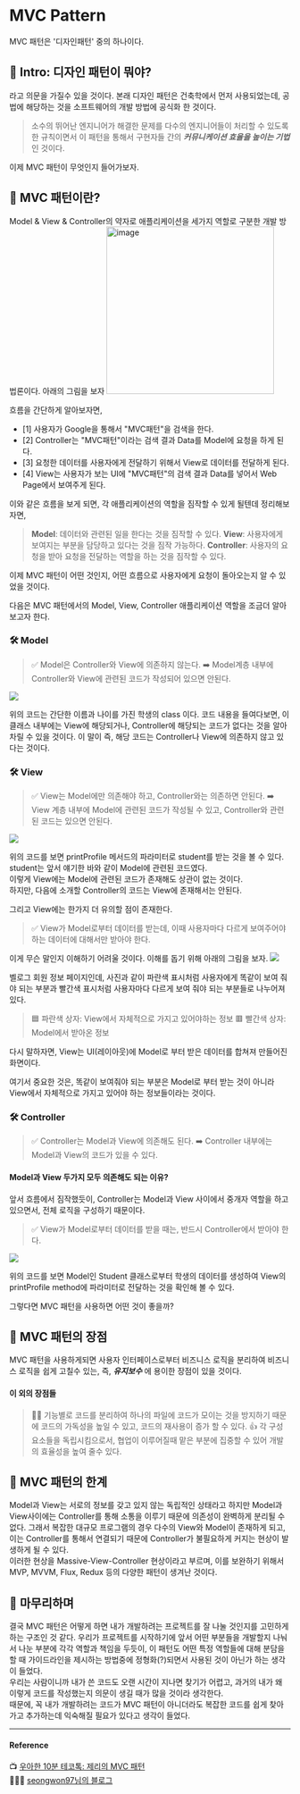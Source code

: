 # MVC Pattern
MVC 패턴은 '디자인패턴' 중의 하나이다.
## 🤔 Intro: 디자인 패턴이 뭐야?
라고 의문을 가질수 있을 것이다. 본래 디자인 패턴은 건축학에서 먼저 사용되었는데, 공법에 해당하는 것을 소프트웨어의 개발 방법에 공식화 한 것이다.

> 소수의 뛰어난 엔지니어가 해결한 문제를 다수의 엔지니어들이 처리할 수 있도록 한 규칙이면서 이 패턴을 통해서 구현자들 간의 _**커뮤니케이션 효율을 높이는 기법**_ 인 것이다.

이제 MVC 패턴이 무엇인지 들어가보자.

## 🤔 MVC 패턴이란?
Model & View & Controller의 약자로 애플리케이션을 세가지 역할로 구분한 개발 방법론이다.
아래의 그림을 보자
<img width="300" alt="image" src="https://github.com/SysoneEduTeam4/BankAccount/assets/117193889/b14f0983-4d74-4df1-b157-0d6cc61aeab7">


흐름을 간단하게 알아보자면,
- [1] 사용자가 Google을 통해서 "MVC패턴"을 검색을 한다.
- [2] Controller는 "MVC패턴"이라는 검색 결과 Data를 Model에 요청을 하게 된다.
- [3] 요청한 데이터를 사용자에게 전달하기 위해서 View로 데이터를 전달하게 된다.
- [4] View는 사용자가 보는 UI에 "MVC패턴"의 검색 결과 Data를 넣어서 Web Page에서 보여주게 된다.

이와 같은 흐름을 보게 되면, 각 애플리케이션의 역할을 짐작할 수 있게 될텐데 정리해보자면,
> **Model**: 데이터와 관련된 일을 한다는 것을 짐작할 수 있다.
**View**: 사용자에게 보여지는 부분을 담당하고 있다는 것을 짐작 가능하다.
**Controller**: 사용자의 요청을 받아 요청을 전달하는 역할을 하는 것을 짐작할 수 있다.

이제 MVC 패턴이 어떤 것인지, 어떤 흐름으로 사용자에게 요청이 돌아오는지 알 수 있었을 것이다.

다음은 MVC 패턴에서의 Model, View, Controller 애플리케이션 역할을 조금더 알아보고자 한다.

### 🛠️ Model
> ✅ Model은 Controller와 View에 의존하지 않는다.
➡️ Model계층 내부에 Controller와 View에 관련된 코드가 작성되어 있으면 안된다.

![](https://velog.velcdn.com/images/itoriginal/post/6e3335f4-a8ca-43b5-bf08-83eb81d88b22/image.png)

위의 코드는 간단한 이름과 나이를 가진 학생의 class 이다.
코드 내용을 들여다보면, 이 클래스 내부에는 View에 해당되거나, Controller에 해당되는 코드가 없다는 것을 알아차릴 수 있을 것이다.
이 말이 즉, 해당 코드는 Controller나 View에 의존하지 않고 있다는 것이다.

### 🛠️ View
> ✅ View는 Model에만 의존해야 하고, Controller와는 의존하면 안된다.
➡️ View 계층 내부에 Model에 관련된 코드가 작성될 수 있고, Controller와 관련된 코드는 있으면 안된다.

![](https://velog.velcdn.com/images/itoriginal/post/33f4081b-d95e-4888-8e9e-f09d54ce810f/image.png)

위의 코드를 보면 printProfile 메서드의 파라미터로 student를 받는 것을 볼 수 있다. student는 앞서 얘기한 바와 같이 Model에 관련된 코드였다.<br>
이렇게 View에는 Model에 관련된 코드가 존재해도 상관이 없는 것이다.<br>
하지만, 다음에 소개할 Controller의 코드는 View에 존재해서는 안된다.<br>

그리고 View에는 한가지 더 유의할 점이 존재한다.
> ✅ View가 Model로부터 데이터를 받는데, 이때 사용자마다 다르게 보여주어야하는 데이터에 대해서만 받아야 한다.

이게 무슨 말인지 이해하기 어려울 것이다. 이해를 돕기 위해 아래의 그림을 보자.
![](https://velog.velcdn.com/images/itoriginal/post/a79626f8-a4b1-4d39-b3d2-fc30378ad763/image.png)


벨로그 회원 정보 페이지인데, 사진과 같이 파란색 표시처럼 사용자에게 똑같이 보여 줘야 되는 부분과 빨간색 표시처럼 사용자마다 다르게 보여 줘야 되는 부분들로 나누어져있다.

> 🟦 파란색 상자: View에서 자체적으로 가지고 있어야하는 정보
🟥 빨간색 상자: Model에서 받아온 정보


다시 말하자면, View는 UI(레이아웃)에 Model로 부터 받은 데이터를 합쳐져 만들어진 화면이다.

여기서 중요한 것은, 똑같이 보여줘야 되는 부분은 Model로 부터 받는 것이 아니라 View에서 자체적으로 가지고 있어야 하는 정보들이라는 것이다.


### 🛠️ Controller
> ✅ Controller는 Model과 View에 의존해도 된다.
➡️ Controller 내부에는 Model과 View의 코드가 있을 수 있다.

#### Model과 View 두가지 모두 의존해도 되는 이유?
앞서 흐름에서 짐작했듯이, Controller는 Model과 View 사이에서 중개자 역할을 하고 있으면서, 전체 로직을 구성하기 때문이다.

> ✅ View가 Model로부터 데이터를 받을 때는, 반드시 Controller에서 받아야 한다.

![](https://velog.velcdn.com/images/itoriginal/post/8de5338e-66bc-470b-a874-38a6b1894e92/image.png)

위의 코드를 보면 Model인 Student 클래스로부터 학생의 데이터를 생성하여 View의 printProfile method에 파라미터로 전달하는 것을 확인해 볼 수 있다.



그렇다면 MVC 패턴을 사용하면 어떤 것이 좋을까?

## 🤩 MVC 패턴의 장점
MVC 패턴을 사용하게되면 사용자 인터페이스로부터 비즈니스 로직을 분리하여 비즈니스 로직을 쉽게 고칠수 있는, 즉, _**유지보수**_ 에 용이한 장점이 있을 것이다.

#### 이 외의 장점들
> 👍🏻 기능별로 코드를 분리하여 하나의 파일에 코드가 모이는 것을 방지하기 때문에 코드의 가독성을 높일 수 있고, 코드의 재사용이 증가 할 수 있다.
👍 각 구성 요소들을 독립시킴으로서, 협업이 이루어질때 맡은 부분에 집중할 수 있어 개발의 효율성을 높여 줄수 있다.

## 🫨 MVC 패턴의 한계
Model과 View는 서로의 정보를 갖고 있지 않는 독립적인 상태라고 하지만 Model과 View사이에는 Controller를 통해 소통을 이루기 때문에 의존성이 완벽하게 분리될 수 없다. 그래서 복잡한 대규모 프로그램의 경우 다수의 View와 Model이 존재하게 되고, 이는 Controller를 통해서 연결되기 때문에 Controller가 불필요하게 커지는 현상이 발생하게 될 수 있다.<br>
이러한 현상을 Massive-View-Controller 현상이라고 부르며, 이를 보완하기 위해서 MVP, MVVM, Flux, Redux 등의 다양한 패턴이 생겨난 것이다.

## 🚀 마무리하며
결국 MVC 패턴은 어떻게 하면 내가 개발하려는 프로젝트를 잘 나눌 것인지를 고민하게 하는 구조인 것 같다. 우리가 프로젝트를 시작하기에 앞서 어떤 부분들을 개발할지 나눠서 나눈 부분에 각각 역할과 책임을 두듯이, 이 패턴도 어떤 특정 역할들에 대해 분담을 할 때 가이드라인을 제시하는 방법중에 정형화(?)되면서 사용된 것이 아닌가 하는 생각이 들었다. <br>
우리는 사람이니까 내가 쓴 코드도 오랜 시간이 지나면 찾기가 어렵고, 과거의 내가 왜 이렇게 코드를 작성했는지 의문이 생길 때가 많을 것이라 생각한다. <br>
때문에, 꼭 내가 개발하려는 코드가 MVC 패턴이 아니더라도 복잡한 코드를 쉽게 찾아가고 추가하는데 익숙해질 필요가 있다고 생각이 들었다.

---
#### Reference
📺 [우아한 10분 테코톡: 제리의 MVC 패턴](https://www.youtube.com/watch?v=ogaXW6KPc8I&ab_channel=%EC%9A%B0%EC%95%84%ED%95%9C%ED%85%8C%ED%81%AC) <br/>
👨🏻‍💻 [seongwon97님의 블로그](https://velog.io/@seongwon97/MVC-%ED%8C%A8%ED%84%B4%EC%9D%B4%EB%9E%80)
